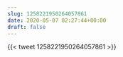 ```yaml
---
slug: 1258221950264057861
date: 2020-05-07 02:27:44+00:00
draft: false
---
```


{{< tweet 1258221950264057861 >}}
